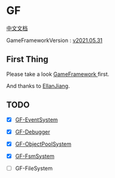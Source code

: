 # GF

[中文文档](README-zhc.md)

GameFrameworkVersion : [v2021.05.31](https://github.com/EllanJiang/GameFramework/tree/v2021.05.31)

## First Thing

Please take a look [GameFramework ](https://github.com/EllanJiang/GameFramework)first.

And thanks to [EllanJiang](https://github.com/EllanJiang).

## TODO

- [x] [GF-EventSystem](https://github.com/shaun-he/GF-EventSystem)

- [x] [GF-Debugger](https://github.com/shaun-he/GF-Debugger)

- [x] [GF-ObjectPoolSystem](https://github.com/shaun-he/GF-ObjectPoolSystem)

- [x] [GF-FsmSystem](https://github.com/shaun-he/GF-FsmSystem)

- [ ] GF-FileSystem
